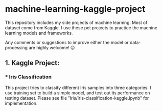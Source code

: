 # machine-learning-kaggle-project

This repository includes my side projects of machine learning. Most of dataset come from Kaggle. I use these pet projects to practice the machine learning models and frameworks. 

Any comments or suggestions to improve either the model or data-processing are highly welcome! 😉 

## 1. Kaggle Project:

### * Iris Classification

This project tries to classify different Iris samples into three categories. I use training set to build a simple model, and test out its performance on testing dataset. Please see file "Iris/Iris-classification-kaggle.ipynb" for implementation.

